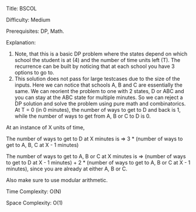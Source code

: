 Title: BSCOL

Difficulty: Medium

Prerequisites: DP, Math.

Explanation:

1. Note, that this is a basic DP problem where the states depend on which school the student is at (4) and the number of time units left (T). The recurrence can be built by noticing that at each school you have 3 options to go to.
2. This solution does not pass for large testcases due to the size of the inputs. Here we can notice that schools A, B and C are essentially the same.
   We can reorient the problem to one with 2 states, D or ABC and you can stay at the ABC state for multiple minutes.
   So we can reject a DP solution and solve the problem using pure math and combinatorics.
   At T = 0 (in 0 minutes), the number of ways to get to D and back is 1, while the number of ways to get from A, B or C to D is 0.

At an instance of X units of time,

The number of ways to get to D at X minutes is => 3 \* (number of ways to get to A, B, C at X - 1 minutes)

The number of ways to get to A, B or C at X minutes is => (number of ways to get to D at X - 1 minutes) + 2 \* (number of ways to get to A, B or C at X - 1 minutes), since you are already at either A, B or C.

Also make sure to use modular arithmetic.

Time Complexity: O(N)

Space Complexity: O(1)
